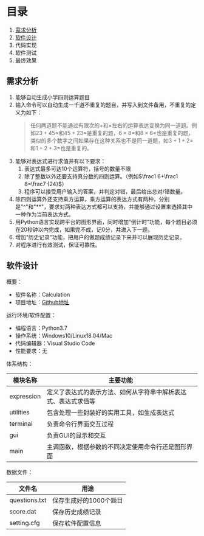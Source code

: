# 目录

1. [需求分析](#需求分析)
2. [软件设计](#软件设计)
3. 代码实现
4. 软件测试
5. 最终效果

## 需求分析

1. 能够自动生成小学四则运算题目
2. 输入命令可以自动生成一千道不重复的题目，并写入到文件备用，不重复的定义为如下：
    > 任何两道题不能通过有限次的$+$和$\times$左右的运算表达变换为同一道题。例如$23+45=$和$45+23=$是重复的题，$6\times8=$和$8\times6=$也是重复的题，类似的多个数字之间如果存在这种关系也不是同一道题，如$3+1+2=$和$1+2+3=$也是重复的。
3. 能够对表达式进行求值并有以下要求：
   1. 表达式最多可达10个运算符，括号的数量不限
   2. 除了整数以外还要支持真分数的四则运算。（例如$\frac1 6+\frac1 8=\frac7 {24}$）
   3. 程序可以接受用户输入的答案，并判定对错，最后给出总对/错数量。
4. 除四则运算外还支持乘方运算，乘方运算的表达方式有两种，分别是"^"和"**"，要求对两种表达方式都可以支持，并能够通过设置来选择其中一种作为当前表达方式。
5. 用Python语言实现跨平台的图形界面，同时增加“倒计时”功能，每个题目必须在20秒钟以内完成，如果完不成，记0分，并进入下一题。
6. 增加“历史记录”功能，把用户的做题成绩记录下来并可以展现历史记录。
7. 对程序进行有效测试，保证可靠性。

## 软件设计

概要：

* 软件名称：Calculation
* 项目地址：[Github地址](https://github.com/onlyrobot/Calculation)

运行环境/软件配置：

* 编程语言：Python3.7
* 操作系统：Windows10/Linux18.04/Mac
* 代码编辑器：Visual Studio Code
* 性能要求：无

体系结构：

|模块名称     |主要功能|
|-------     |--------|
|expression  |定义了表达式的表示方法、如何从字符串中解析表达式、表达式求值等|
|utilities   |包含处理一些封装好的实用工具，如生成表达式|
|terminal    |负责命令行界面交互过程|
|gui         |负责GUI的显示和交互|
|main        |主调函数，根据参数的不同决定使用命令行还是图形界面|

数据文件：

|文件名         |用途     |
|--------------|----------------|
|questions.txt |保存生成好的1000个题目|
|score.dat     |保存历史成绩记录|
|setting.cfg   |保存软件配置信息|
